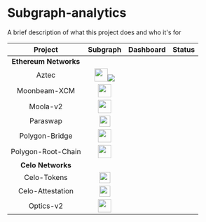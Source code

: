 # Subgraph-analytics

A brief description of what this project does and who it's for

|        Project     | Subgraph     |       Dashboard          |  Status   |
| :-----------------: | :-----------: | :------------------------:|:--------:  |
|**Ethereum Networks**|              |             |             |
|         Aztec      |<img src="images/favicon.ico" width="30" height="30">![](subgraphs/aztec-network)           |                          |           |
|     Moonbeam-XCM   |<img src="images/favicon.ico" width="30" height="30">              |                          |           |
|      Moola-v2      |<img src="images/favicon.ico" width="30" height="30">              |                          |           |
|       Paraswap     |<img src="images/favicon.ico" width="25" height="25">              |                          |           |
|    Polygon-Bridge  |<img src="images/favicon.ico" width="30" height="30">              |                          |           |
| Polygon-Root-Chain |<img src="images/favicon.ico" width="30" height="30">              |                          |           |
|**Celo Networks**|               |              |             |
|     Celo-Tokens    |<img src="images/celo_icon.ico" width="25" height="25">              |                          |           |
|   Celo-Attestation |<img src="images/celo_icon.ico" width="25" height="25">              |                          |           |
|      Optics-v2     |<img src="images/celo_icon.ico" width="30" height="30">              |                          |           |

